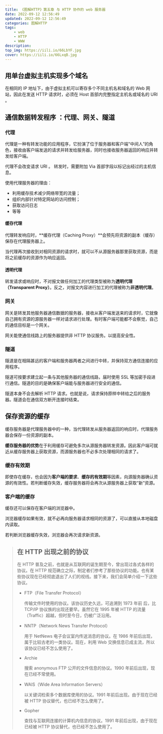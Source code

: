 ```yaml
---
title: 《图解HTTP》第五章 与 HTTP 协作的 web 服务器
date: 2022-09-12 12:56:49
updated: 2022-09-12 12:56:49
categories: 图解HTTP
tags: 
    - web
    - HTTP
    - WWW
description: 
top_img: https://iili.io/66LbYF.jpg
cover: https://iili.io/66LxqB.jpg
---
```


## 用单台虚拟主机实现多个域名

在相同的 IP 地址下，由于虚拟主机可以寄存多个不同主机名和域名的 Web 网站，因此在发送 HTTP 请求时，必须在 Host 首部内完整指定主机名或域名的 URI 。

## 通信数据转发程序 ：代理、网关、隧道

### 代理

代理是一种有转发功能的应用程序，它扮演了位于服务器和客户端“中间人”的角色，接收由客户端发送的请求并转发给服务器，同时也接收服务器返回的响应并转发给客户端。

代理不会改变请求 URI 。 转发时，需要附加 Via 首部字段以标记出经过的主机信息。

使用代理服务器的理由：

+ 利用缓存技术减少网络带宽的流量；
+ 组织内部针对特定网站的访问控制；
+ 获取访问日志
+ 等等

#### 缓存代理

代理转发响应时，**缓存代理（Caching  Proxy）**会预先将资源的副本（缓存）保存在代理服务器上。

当代理再次接收到对相同资源的请求时，就可以不从源服务器那里获取资源，而是将之前缓存的资源作为响应返回。

#### 透明代理

转发请求或响应时，不对报文做任何加工的代理类型被称为**透明代理（Transparent Proxy）**。反之，对报文内容进行加工的代理被称为**非透明代理**。

### 网关

网关是转发其他服务器通信数据的服务器，接收从客户端发送来的请求时，它就像自己拥有资源的源服务器一样对请求进行处理。有时客户端可能都不会察觉，自己的通信目标是一个网关。

网关能使通信线路上的服务器提供非 HTTP 协议服务。以提高安全性。

### 隧道

隧道是在相隔甚远的客户端和服务器两者之间进行中转，并保持双方通信连接的应用程序。

隧道可按要求建立起一条与其他服务器的通信线路，届时使用 SSL 等加密手段进行通信。隧道的目的是确保客户端能与服务器进行安全的通信。

隧道本身不会去解析 HTTP 请求。也就是说，请求保持原样中转给之后的服务器。隧道会在通信双方断开连接时结束。

## 保存资源的缓存

缓存服务器是代理服务器中的一种，当代理转发从服务器返回的响应时，代理服务器会保存一份资源的副本。

**缓存服务器的优势**在于利用缓存可避免多次从源服务器转发资源。因此客户端可就近从缓存服务器上获取资源，而源服务器也不必多次处理相同的请求了。

### 缓存有效期

即使存在缓存，也会因为**客户端的要求**、**缓存的有效期**等因素，向源服务器确认资源的有效性。若判断缓存失效，缓存服务器将会再次从源服务器上获取“新”资源。

### 客户端的缓存

缓存还可以保存在客户端的浏览器中。

浏览器缓存如果有效，就不必再向服务器请求相同的资源了，可以直接从本地磁盘内读取。

若判断浏览器缓存失效，浏览器会再次请求新资源。

> ## 在 HTTP 出现之前的协议
>
> 在 HTTP 普及之前，也就是从互联网的诞生期至今，曾出现过各式各样的协议。在 HTTP 规范确立之际，制定者们参考了那些协议的功能。也有某些协议现在已经彻底退出了人们的视线。接下来，我们会简单介绍一下这些协议。
>
> + FTP（File Transfer Protocol）
>
>   传输文件时使用的协议。该协议历史久远，可追溯到 1973 年前 后，比 TCP/IP 协议族的出现还要早。虽然它在 1995 年被 HTTP 的流量（Traffic）超越，但时至今日，仍被广泛沿用。
> + NNTP（Network News Transfer Protocol）
>
>   用于 NetNews 电子会议室内传送消息的协议。在 1986 年前后出现，属于比较古老的一类协议。现在，利用 Web 交换信息已成主流，所以该协议已经不怎么使用了。
>
> + Archie
>
>   搜索 anonymous FTP 公开的文件信息的协议。1990 年前后出现，现在已经不常使用。
>
> + WAIS（Wide Area Information Servers）
>
>   以关键词检索多个数据库使用的协议。1991 年前后出现。由于现在已经被 HTTP 协议替代，也已经不怎么使用了。
>
> + Gopher
>
>   查找与互联网连接的计算机内信息的协议。1991 年前后出现，由于现在已经被 HTTP 协议替代，也已经不怎么使用了。
